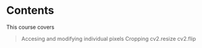 # Contents
This course covers
> Accesing and modifying individual pixels
> Cropping
> cv2.resize
> cv2.flip
